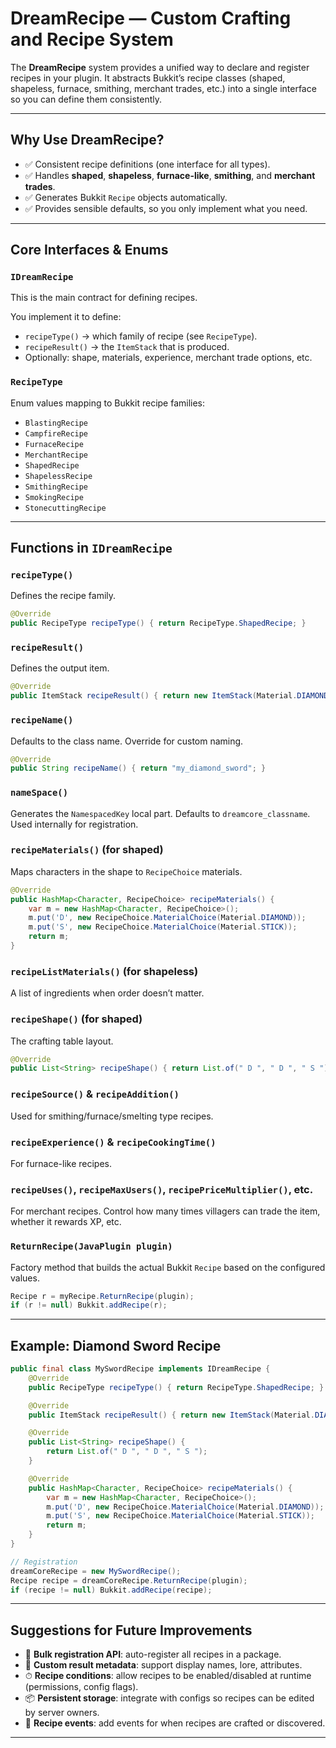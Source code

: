 # DreamRecipe — Custom Crafting and Recipe System

The **DreamRecipe** system provides a unified way to declare and register recipes in your plugin. It abstracts Bukkit’s recipe classes (shaped, shapeless, furnace, smithing, merchant trades, etc.) into a single interface so you can define them consistently.

---

## Why Use DreamRecipe?

* ✅ Consistent recipe definitions (one interface for all types).
* ✅ Handles **shaped**, **shapeless**, **furnace-like**, **smithing**, and **merchant trades**.
* ✅ Generates Bukkit `Recipe` objects automatically.
* ✅ Provides sensible defaults, so you only implement what you need.

---

## Core Interfaces & Enums

### `IDreamRecipe`

This is the main contract for defining recipes.

You implement it to define:

* `recipeType()` → which family of recipe (see `RecipeType`).
* `recipeResult()` → the `ItemStack` that is produced.
* Optionally: shape, materials, experience, merchant trade options, etc.

### `RecipeType`

Enum values mapping to Bukkit recipe families:

* `BlastingRecipe`
* `CampfireRecipe`
* `FurnaceRecipe`
* `MerchantRecipe`
* `ShapedRecipe`
* `ShapelessRecipe`
* `SmithingRecipe`
* `SmokingRecipe`
* `StonecuttingRecipe`

---

## Functions in `IDreamRecipe`

### `recipeType()`

Defines the recipe family.

```java
@Override
public RecipeType recipeType() { return RecipeType.ShapedRecipe; }
```

### `recipeResult()`

Defines the output item.

```java
@Override
public ItemStack recipeResult() { return new ItemStack(Material.DIAMOND_SWORD); }
```

### `recipeName()`

Defaults to the class name. Override for custom naming.

```java
@Override
public String recipeName() { return "my_diamond_sword"; }
```

### `nameSpace()`

Generates the `NamespacedKey` local part. Defaults to `dreamcore_classname`. Used internally for registration.

### `recipeMaterials()` (for shaped)

Maps characters in the shape to `RecipeChoice` materials.

```java
@Override
public HashMap<Character, RecipeChoice> recipeMaterials() {
    var m = new HashMap<Character, RecipeChoice>();
    m.put('D', new RecipeChoice.MaterialChoice(Material.DIAMOND));
    m.put('S', new RecipeChoice.MaterialChoice(Material.STICK));
    return m;
}
```

### `recipeListMaterials()` (for shapeless)

A list of ingredients when order doesn’t matter.

### `recipeShape()` (for shaped)

The crafting table layout.

```java
@Override
public List<String> recipeShape() { return List.of(" D ", " D ", " S "); }
```

### `recipeSource()` & `recipeAddition()`

Used for smithing/furnace/smelting type recipes.

### `recipeExperience()` & `recipeCookingTime()`

For furnace-like recipes.

### `recipeUses()`, `recipeMaxUsers()`, `recipePriceMultiplier()`, etc.

For merchant recipes. Control how many times villagers can trade the item, whether it rewards XP, etc.

### `ReturnRecipe(JavaPlugin plugin)`

Factory method that builds the actual Bukkit `Recipe` based on the configured values.

```java
Recipe r = myRecipe.ReturnRecipe(plugin);
if (r != null) Bukkit.addRecipe(r);
```

---

## Example: Diamond Sword Recipe

```java
public final class MySwordRecipe implements IDreamRecipe {
    @Override
    public RecipeType recipeType() { return RecipeType.ShapedRecipe; }

    @Override
    public ItemStack recipeResult() { return new ItemStack(Material.DIAMOND_SWORD); }

    @Override
    public List<String> recipeShape() {
        return List.of(" D ", " D ", " S ");
    }

    @Override
    public HashMap<Character, RecipeChoice> recipeMaterials() {
        var m = new HashMap<Character, RecipeChoice>();
        m.put('D', new RecipeChoice.MaterialChoice(Material.DIAMOND));
        m.put('S', new RecipeChoice.MaterialChoice(Material.STICK));
        return m;
    }
}

// Registration
dreamCoreRecipe = new MySwordRecipe();
Recipe recipe = dreamCoreRecipe.ReturnRecipe(plugin);
if (recipe != null) Bukkit.addRecipe(recipe);
```

---

## Suggestions for Future Improvements

* 🔄 **Bulk registration API**: auto-register all recipes in a package.
* 🎨 **Custom result metadata**: support display names, lore, attributes.
* ⏱ **Recipe conditions**: allow recipes to be enabled/disabled at runtime (permissions, config flags).
* 📦 **Persistent storage**: integrate with configs so recipes can be edited by server owners.
* 🧩 **Recipe events**: add events for when recipes are crafted or discovered.

---
